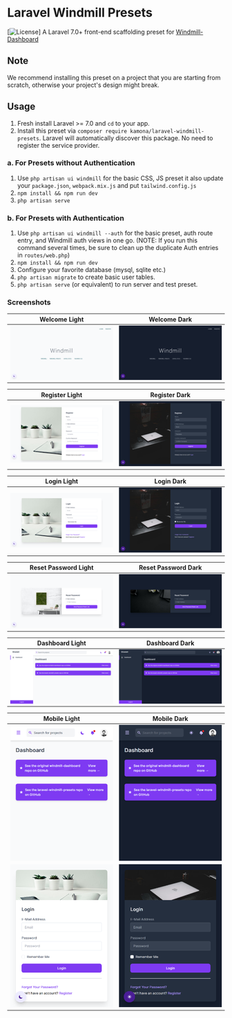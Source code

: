 # Laravel Windmill Presets
[![License](https://img.shields.io/github/license/Kamona-WD/laravel-windmill-presets)]
A Laravel 7.0+ front-end scaffolding preset for [Windmill-Dashboard](https://github.com/estevanmaito/windmill-dashboard)

## Note

We recommend installing this preset on a project that you are starting from scratch, otherwise your project's design might break.

## Usage

1. Fresh install Laravel >= 7.0 and `cd` to your app.
2. Install this preset via `composer require kamona/laravel-windmill-presets`. Laravel will automatically discover this package. No need to register the service provider.

### a. For Presets without Authentication

1. Use `php artisan ui windmill` for the basic CSS, JS preset it also update your `package.json`, `webpack.mix.js` and put `tailwind.config.js`
2. `npm install && npm run dev`
3. `php artisan serve`

### b. For Presets with Authentication

1. Use `php artisan ui windmill --auth` for the basic preset, auth route entry, and Windmill auth views in one go. (NOTE: If you run this command several times, be sure to clean up the duplicate Auth entries in `routes/web.php`)
2. `npm install && npm run dev`
3. Configure your favorite database (mysql, sqlite etc.)
4. `php artisan migrate` to create basic user tables.
5. `php artisan serve` (or equivalent) to run server and test preset.

### Screenshots

| Welcome Light                                | Welcome Dark                               |
| -------------------------------------------- | ------------------------------------------ |
| ![Welcome Light](/screens/welcome-light.png) | ![Welcome Dark](/screens/welcome-dark.png) |

| Register Light                                 | Register Dark                                |
| ---------------------------------------------- | -------------------------------------------- |
| ![Register Light](/screens/register-light.png) | ![Register Dark](/screens/register-dark.png) |

| Login Light                              | Login Dark                             |
| ---------------------------------------- | -------------------------------------- |
| ![Login Light](/screens/login-light.png) | ![Login Dark](/screens/login-dark.png) |

| Reset Password Light                                       | Reset Password Dark                                      |
| ---------------------------------------------------------- | -------------------------------------------------------- |
| ![Reset Password Light](/screens/password-email-light.png) | ![Reset Password Dark](/screens/password-email-dark.png) |

| Dashboard Light                                  | Dashboard Dark                                 |
| ------------------------------------------------ | ---------------------------------------------- |
| ![Dashboard Light](/screens/dashboard-light.png) | ![Dashboard Dark](/screens/dashboard-dark.png) |

| Mobile Light                                         | Mobile Dark                                        |
| ---------------------------------------------------- | -------------------------------------------------- |
| ![Mobile Light](/screens/dashboard-mobile-light.png) | ![Mobile Dark](/screens/dashboard-mobile-dark.png) |
| ![Mobile Light](/screens/login-light-mobile.png)     | ![Mobile Dark](/screens/login-dark-mobile.png)     |
